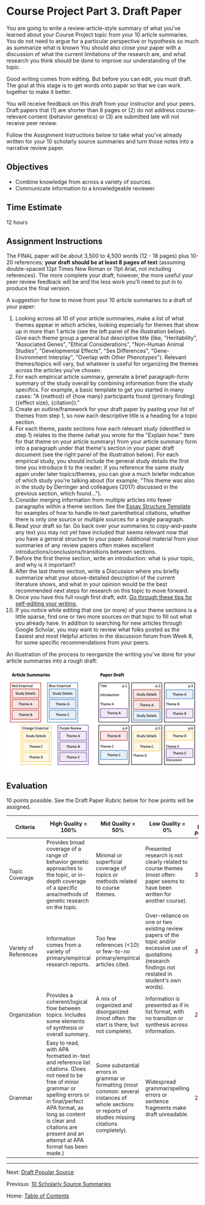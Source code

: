 # Course Project Part 3. Draft Paper

You are going to write a review-article-style summary of what you've learned about your Course Project topic from your 10 article summaries. You do not need to argue for a particular perspective or hypothesis so much as summarize what is known You should also close your paper with a discussion of what the current limitations of the research are, and what research you think should be done to improve our understanding of the topic.

Good writing comes from editing. But before you can edit, you must draft. The goal at this stage is to get words onto paper so that we can work together to make it better.

You will receive feedback on this draft from your instructor and your peers. Draft papers that (1) are shorter than 8 pages or (2) do not address course-relevant content (behavior genetics) or (3) are submitted late will not receive peer review.

Follow the Assignment Instructions below to take what you've already written for your 10 scholarly source summaries and turn those notes into a narrative review paper.

## Objectives

- Combine knowledge from across a variety of sources.
- Communicate information to a knowledgeable reviewer.

## Time Estimate

12 hours

## Assignment Instructions

The FINAL paper will be about 3,500 to 4,500 words (12 - 18 pages) plus 10-20 references; **your draft should be at least 8 pages of text** (assuming double-spaced 12pt Times New Roman or 11pt Arial, not including references). The more complete your draft, however, the more useful your peer review feedback will be and the less work you'll need to put in to produce the final version.

A suggestion for how to move from your 10 article summaries to a draft of your paper:

1. Looking across all 10 of your article summaries, make a list of what themes appear in which articles, looking especially for themes that show up in more than 1 article (see the left panel of the illustration below). Give each theme group a general but descriptive title (like, "Heritability", "Associated Genes", "Ethical Considerations", "Non-Human Animal Studies", "Developmental Effects", "Sex Differences", "Gene-Environment Interplay", "Overlap with Other Phenotypes"). Relevant themes/topics will vary, but whatever is useful for organizing the themes across the articles you've chosen.
2. For each empirical article summary, generate a brief paragraph-form summary of the study overall by combining information from the study specifics. For example, a basic template to get you started in many cases: "A {method} of {how many} participants found {primary finding} ({effect size}, {citation})."
3. Create an outline/framework for your draft paper by pasting your list of themes from step 1, so now each descriptive title is a heading for a topic section.
4. For each theme, paste sections how each relevant study (identified in step 1) relates to the theme (what you wrote for the "Explain how:" item for that theme on your article summary) from your article summary form into a paragraph under that theme's section in your paper draft document (see the right panel of the illustration below). For each empirical study, you should include the general study details the first time you introduce it to the reader; if you reference the same study again under later topics/themes, you can give a much briefer indication of which study you're talking about (for example, "This theme was also in the study by Derringer and colleagues (2017) discussed in the previous section, which found...").
5. Consider merging information from multiple articles into fewer paragraphs within a theme section. See the [Essay Structure Template](../materials/template_essay_structure.md) for examples of how to handle in-text parenthetical citations, whether there is only one source or multiple sources for a single paragraph.
6. Read your draft so far. Go back over your summaries to copy-and-paste any text you may not yet have included that seems relevant now that you have a general structure to your paper. Additional material from your summaries of any review papers often makes excellent introductions/conclusions/transitions between sections.
7. Before the first theme section, write an introduction: what is your topic, and why is it important?
8. After the last theme section, write a Discussion where you briefly summarize what your above-detailed description of the current literature shows, and what in your opinion would be the best recommended next steps for research on this topic to move forward.
9. Once you have this full rough first draft, edit. [Go through these tips for self-editing your writing.]()
10. If you notice while editing that one (or more) of your theme sections is a little sparse, find one or two more sources on that topic to fill out what you already have. In addition to searching for new articles through Google Scholar, you may want to review what folks posted as the Easiest and most Helpful articles in the discussion forum from Week 8, for some specific recommendations from your peers.

An illustration of the process to reorganize the writing you've done for your article summaries into a rough draft:

![An illustration of how to rearrange sections from the article summaries into a draft paper.](../img/illustration_organize_summaries_to_paper.png)

## Evaluation

10 points possible. See the Draft Paper Rubric below for how points will be assigned. 

| Criteria | High Quality = 100% | Mid Quality = 50% | Low Quality = 0% | Total Points Possible |
| --- | --- | --- | --- | --- |
| Topic Coverage | Provides broad coverage of a range of behavior genetic approaches to the topic, or in-depth coverage of a specific area/methods of genetic research on the topic. | Minimal or superficial coverage of topics or methods related to course themes. | Presented research is not clearly related to course themes (most often: paper seems to have been written for another course). | 3 points |
| Variety of References | Information comes from a variety of primary/empirical research reports. | Too few references (<10) or few-to-no primary/empirical articles cited. | Over-reliance on one or two existing review papers of the topic and/or excessive use of quotations (research findings not restated in student's own words). | 3 points |
| Organization | Provides a coherent/logical flow between topics. Includes some elements of synthesis or overall summary. | A mix of organized and disorganized (most often: the start is there, but not complete). | Information is presented as if in list format, with no transition or synthesis across information. | 2 points |
| Grammar | Easy to read, with APA formatted in-text and reference list citations. (Does not need to be free of minor grammar or spelling errors or in final/perfect APA format, as long as content is clear and citations are present and an attempt at APA format has been made.) | Some substantial errors in grammar or formatting (most common: several instances of whole sections or reports of studies missing citations completely). | Widespread grammar/spelling errors or sentence fragments make draft unreadable. | 2 points |

-----------

Next: [Draft Popular Source](4_draft_popular_source.md)

Previous: [10 Scholarly Source Summaries](2_10_scholarly_source_summaries.md)

Home: [Table of Contents](../README.md)

